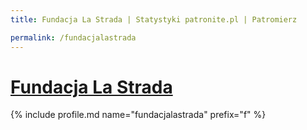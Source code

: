 ```yaml
---
title: Fundacja La Strada | Statystyki patronite.pl | Patromierz

permalink: /fundacjalastrada
---
```


# [Fundacja La Strada](https://patronite.pl/fundacjalastrada)

{% include profile.md name="fundacjalastrada" prefix="f" %}
